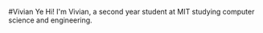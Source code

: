 #Vivian Ye
Hi! I'm Vivian, a second year student at MIT studying computer science and engineering. 

